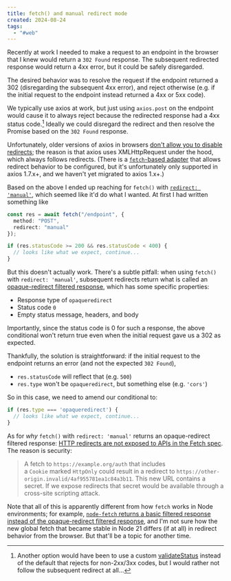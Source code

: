 ```yaml
---
title: fetch() and manual redirect mode
created: 2024-08-24
tags:
  - "#web"
---
```

Recently at work I needed to make a request to an endpoint in the browser that I knew would return a `302 Found` response. The subsequent redirected response would return a 4xx error, but it could be safely disregarded.

The desired behavior was to resolve the request if the endpoint returned a 302 (disregarding the subsequent 4xx error), and reject otherwise (e.g. if the initial request to the endpoint instead returned a 4xx or 5xx code).

We typically use axios at work, but just using `axios.post` on the endpoint would cause it to always reject because the redirected response had a 4xx status code.[^1] Ideally we could disregard the redirect and then resolve the Promise based on the `302 Found` response.

Unfortunately, older versions of axios in browsers [don't allow you to disable redirects](https://github.com/axios/axios/issues/3924); the reason is that axios uses XMLHttpRequest under the hood, which always follows redirects. (There is a [`fetch`-based adapter](https://github.com/axios/axios/issues/1219) that allows redirect behavior to be configured, but it's unfortunately only supported in axios 1.7.x+, and we haven't yet migrated to axios 1.x+.)

Based on the above I ended up reaching for `fetch()` with [`redirect: 'manual'`](https://fetch.spec.whatwg.org/#concept-request-redirect-mode), which seemed like it'd do what I wanted. At first I had written something like
```ts
const res = await fetch("/endpoint", {
  method: "POST",
  redirect: "manual"
});

if (res.statusCode >= 200 && res.statusCode < 400) {
  // looks like what we expect, continue...
}
```
But this doesn't actually work. There's a subtle pitfall: when using `fetch()` with `redirect: 'manual'`, subsequent redirects return what is called an [opaque-redirect filtered response](https://fetch.spec.whatwg.org/#concept-filtered-response-opaque-redirect), which has some specific properties:
- Response type of `opaqueredirect`
- Status code `0`
- Empty status message, headers, and body

Importantly, since the status code is 0 for such a response, the above conditional won't return true even when the initial request gave us a 302 as expected. 

Thankfully, the solution is straightforward: if the initial request to the endpoint returns an error (and not the expected `302 Found`),
- `res.statusCode` will reflect that (e.g. `500`)
- `res.type` won't be `opaqueredirect`, but something else (e.g. `'cors'`)

So in this case, we need to amend our conditional to:
```ts
if (res.type === 'opaqueredirect') {
  // looks like what we expect, continue...
}
```

As for *why* `fetch()` with `redirect: 'manual'` returns an opaque-redirect filtered response: [HTTP redirects are not exposed to APIs in the Fetch spec](https://fetch.spec.whatwg.org/#atomic-http-redirect-handling). The reason is security: 
> A fetch to `https://example.org/auth` that includes a `Cookie` marked `HttpOnly` could result in a redirect to `https://other-origin.invalid/4af955781ea1c84a3b11`. This new URL contains a secret. If we expose redirects that secret would be available through a cross-site scripting attack.

Note that all of this is apparently different from how `fetch` works in Node environments; for example, [`node-fetch` returns a basic filtered response instead of the opaque-redirect filtered response](https://www.npmjs.com/package/node-fetch#manual-redirect), and I'm not sure how the new global fetch that became stable in Node 21 differs (if at all) in redirect behavior from the browser. But that'll be a topic for another time.

[^1]: Another option would have been to use a custom [validateStatus](https://axios-http.com/docs/handling_errors) instead of the default that rejects for non-2xx/3xx codes, but I would rather not follow the subsequent redirect at all...